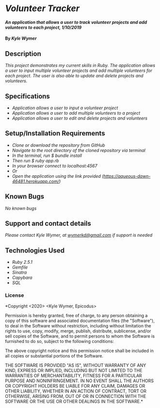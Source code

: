 # _Volunteer Tracker_

#### _An application that allows a user to track volunteer projects and add volunteers to each project, 1/10/2019_

#### By _**Kyle Wymer**_

## Description

_This project demonstrates my current skills in Ruby. The application allows a user to input multiple volunteer projects and add multiple volunteers for each project. The user is also able to update and delete projects and volunteers._


## Specifications


* _Application allows a user to input a volunteer project_
* _Application allows a user to add multiple volunteers to a project_
* _Application allows a user to edit and delete projects and volunteers_


## Setup/Installation Requirements
* _Clone or download the repository from GitHub_
* _Navigate to the root directory of the cloned repository via terminal_
* _In the terminal, run $ bundle install_
* _Then run $ ruby app.rb_
* _In your browser connect to localhost:4567_
* _Or_
* _Open the application using the link provided (https://aqueous-dawn-46481.herokuapp.com/)_

## Known Bugs

_No known bugs_

## Support and contact details

_Please contact Kyle Wymer, at wymerkd@gmail.com if support is needed_

## Technologies Used

* _Ruby 2.5.1_
* _Gemfile_
* _Sinatra_
* _Capybara_
* _SQL_


### License

*Copyright <2020> <Kyle Wymer, Epicodus>

Permission is hereby granted, free of charge, to any person obtaining a copy of this software and associated documentation files (the "Software"), to deal in the Software without restriction, including without limitation the rights to use, copy, modify, merge, publish, distribute, sublicense, and/or sell copies of the Software, and to permit persons to whom the Software is furnished to do so, subject to the following conditions:

The above copyright notice and this permission notice shall be included in all copies or substantial portions of the Software.

THE SOFTWARE IS PROVIDED "AS IS", WITHOUT WARRANTY OF ANY KIND, EXPRESS OR IMPLIED, INCLUDING BUT NOT LIMITED TO THE WARRANTIES OF MERCHANTABILITY, FITNESS FOR A PARTICULAR PURPOSE AND NONINFRINGEMENT. IN NO EVENT SHALL THE AUTHORS OR COPYRIGHT HOLDERS BE LIABLE FOR ANY CLAIM, DAMAGES OR OTHER LIABILITY, WHETHER IN AN ACTION OF CONTRACT, TORT OR OTHERWISE, ARISING FROM, OUT OF OR IN CONNECTION WITH THE SOFTWARE OR THE USE OR OTHER DEALINGS IN THE SOFTWARE.*
